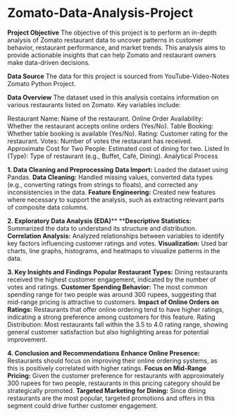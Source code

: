 # Zomato-Data-Analysis-Project

**Project Objective**
The objective of this project is to perform an in-depth analysis of Zomato restaurant data to uncover patterns in customer behavior, restaurant performance, and market trends. This analysis aims to provide actionable insights that can help Zomato and restaurant owners make data-driven decisions.

**Data Source**
The data for this project is sourced from YouTube-Video-Notes Zomato Python Project.

**Data Overview**
The dataset used in this analysis contains information on various restaurants listed on Zomato. Key variables include:

Restaurant Name: Name of the restaurant.
Online Order Availability: Whether the restaurant accepts online orders (Yes/No).
Table Booking: Whether table booking is available (Yes/No).
Rating: Customer rating for the restaurant.
Votes: Number of votes the restaurant has received.
Approximate Cost for Two People: Estimated cost of dining for two.
Listed In (Type): Type of restaurant (e.g., Buffet, Café, Dining).
Analytical Process

**1. Data Cleaning and Preprocessing**
**Data Import:** Loaded the dataset using Pandas.
**Data Cleaning:** Handled missing values, converted data types (e.g., converting ratings from strings to floats), and corrected any inconsistencies in the data.
**Feature Engineering:** Created new features where necessary to support the analysis, such as extracting relevant parts of composite data columns.


**2. Exploratory Data Analysis (EDA)****
****Descriptive Statistics:** Summarized the data to understand its structure and distribution.
**Correlation Analysis:** Analyzed relationships between variables to identify key factors influencing customer ratings and votes.
**Visualization:** Used bar charts, line graphs, histograms, and heatmaps to visualize patterns in the data.

**3. Key Insights and Findings**
**Popular Restaurant Types:** Dining restaurants received the highest customer engagement, indicated by the number of votes and ratings.
**Customer Spending Behavior:** The most common spending range for two people was around 300 rupees, suggesting that mid-range pricing is attractive to customers.
**Impact of Online Orders on Ratings:** Restaurants that offer online ordering tend to have higher ratings, indicating a strong preference among customers for this feature.
Rating Distribution: Most restaurants fall within the 3.5 to 4.0 rating range, showing general customer satisfaction but also highlighting areas for potential improvement.

**4. Conclusion and Recommendations**
**Enhance Online Presence:** Restaurants should focus on improving their online ordering systems, as this is positively correlated with higher ratings.
**Focus on Mid-Range Pricing:** Given the customer preference for restaurants with approximately 300 rupees for two people, restaurants in this pricing category should be strategically promoted.
**Targeted Marketing for Dining:** Since dining restaurants are the most popular, targeted promotions and offers in this segment could drive further customer engagement.
